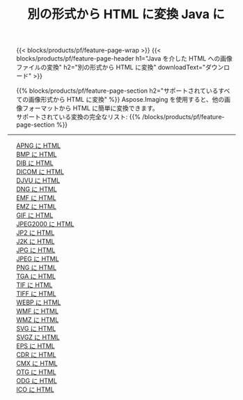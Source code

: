 ﻿---
title: 別の形式から HTML に変換 Java に 
weight: 3920
url: /ja/java/conversion/to/html 
lang: ja
langdirlevel: 2
locales: zh-hans,ja,it,ru,de,es,fr,nl,id,lt,pl,pt,vi,tr,ko,zh-hant,ar,hi,th,sv,cs,uk,he
description: Aspose.Imaging を使用すると、別のフォーマットから HTML に簡単に変換できます
---

{{< blocks/products/pf/feature-page-wrap >}}
{{< blocks/products/pf/feature-page-header h1="Java を介した HTML への画像ファイルの変換" h2="別の形式から HTML に変換" downloadText="ダウンロード" >}}


{{% blocks/products/pf/feature-page-section  h2="サポートされているすべての画像形式から HTML に変換" %}}
Aspose.Imaging を使用すると、他の画像フォーマットから HTML に簡単に変換できます。
<br/>
サポートされている変換の完全なリスト:
{{% /blocks/products/pf/feature-page-section %}}
<div class="container-fluid productfamilypage bg-gray">
    <div class="convertypes bg-gray agp-content section">
        <div class="container">
		<hr style="margin-left:-20px;"/>
		<div class="row other-converters">
		    <div class='col-md-2 other-converter remove-lp remove-rp'><a href="/imaging/ja/java/conversion/apng-to-html" >APNG に HTML</a></div>
<div class='col-md-2 other-converter remove-lp remove-rp'><a href="/imaging/ja/java/conversion/bmp-to-html" >BMP に HTML</a></div>
<div class='col-md-2 other-converter remove-lp remove-rp'><a href="/imaging/ja/java/conversion/dib-to-html" >DIB に HTML</a></div>
<div class='col-md-2 other-converter remove-lp remove-rp'><a href="/imaging/ja/java/conversion/dicom-to-html" >DICOM に HTML</a></div>
<div class='col-md-2 other-converter remove-lp remove-rp'><a href="/imaging/ja/java/conversion/djvu-to-html" >DJVU に HTML</a></div>
<div class='col-md-2 other-converter remove-lp remove-rp'><a href="/imaging/ja/java/conversion/dng-to-html" >DNG に HTML</a></div>
<div class='col-md-2 other-converter remove-lp remove-rp'><a href="/imaging/ja/java/conversion/emf-to-html" >EMF に HTML</a></div>
<div class='col-md-2 other-converter remove-lp remove-rp'><a href="/imaging/ja/java/conversion/emz-to-html" >EMZ に HTML</a></div>
<div class='col-md-2 other-converter remove-lp remove-rp'><a href="/imaging/ja/java/conversion/gif-to-html" >GIF に HTML</a></div>
<div class='col-md-2 other-converter remove-lp remove-rp'><a href="/imaging/ja/java/conversion/jpeg2000-to-html" >JPEG2000 に HTML</a></div>
<div class='col-md-2 other-converter remove-lp remove-rp'><a href="/imaging/ja/java/conversion/jp2-to-html" >JP2 に HTML</a></div>
<div class='col-md-2 other-converter remove-lp remove-rp'><a href="/imaging/ja/java/conversion/j2k-to-html" >J2K に HTML</a></div>
<div class='col-md-2 other-converter remove-lp remove-rp'><a href="/imaging/ja/java/conversion/jpg-to-html" >JPG に HTML</a></div>
<div class='col-md-2 other-converter remove-lp remove-rp'><a href="/imaging/ja/java/conversion/jpeg-to-html" >JPEG に HTML</a></div>
<div class='col-md-2 other-converter remove-lp remove-rp'><a href="/imaging/ja/java/conversion/png-to-html" >PNG に HTML</a></div>
<div class='col-md-2 other-converter remove-lp remove-rp'><a href="/imaging/ja/java/conversion/tga-to-html" >TGA に HTML</a></div>
<div class='col-md-2 other-converter remove-lp remove-rp'><a href="/imaging/ja/java/conversion/tif-to-html" >TIF に HTML</a></div>
<div class='col-md-2 other-converter remove-lp remove-rp'><a href="/imaging/ja/java/conversion/tiff-to-html" >TIFF に HTML</a></div>
<div class='col-md-2 other-converter remove-lp remove-rp'><a href="/imaging/ja/java/conversion/webp-to-html" >WEBP に HTML</a></div>
<div class='col-md-2 other-converter remove-lp remove-rp'><a href="/imaging/ja/java/conversion/wmf-to-html" >WMF に HTML</a></div>
<div class='col-md-2 other-converter remove-lp remove-rp'><a href="/imaging/ja/java/conversion/wmz-to-html" >WMZ に HTML</a></div>
<div class='col-md-2 other-converter remove-lp remove-rp'><a href="/imaging/ja/java/conversion/svg-to-html" >SVG に HTML</a></div>
<div class='col-md-2 other-converter remove-lp remove-rp'><a href="/imaging/ja/java/conversion/svgz-to-html" >SVGZ に HTML</a></div>
<div class='col-md-2 other-converter remove-lp remove-rp'><a href="/imaging/ja/java/conversion/eps-to-html" >EPS に HTML</a></div>
<div class='col-md-2 other-converter remove-lp remove-rp'><a href="/imaging/ja/java/conversion/cdr-to-html" >CDR に HTML</a></div>
<div class='col-md-2 other-converter remove-lp remove-rp'><a href="/imaging/ja/java/conversion/cmx-to-html" >CMX に HTML</a></div>
<div class='col-md-2 other-converter remove-lp remove-rp'><a href="/imaging/ja/java/conversion/otg-to-html" >OTG に HTML</a></div>
<div class='col-md-2 other-converter remove-lp remove-rp'><a href="/imaging/ja/java/conversion/odg-to-html" >ODG に HTML</a></div>
<div class='col-md-2 other-converter remove-lp remove-rp'><a href="/imaging/ja/java/conversion/ico-to-html" >ICO に HTML</a></div>
                </div>
        </div>
    </div>
</div>
<br/>

